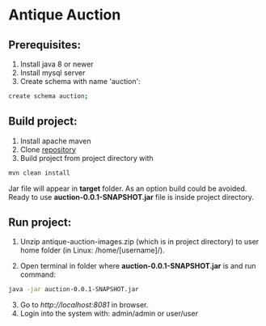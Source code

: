 # Antique Auction

## Prerequisites:

1. Install java 8 or newer 
2. Install mysql server
3. Create schema with name 'auction':
```bash
create schema auction;
```
## Build project:

1. Install apache maven 
2. Clone [repository](https://github.com/ElenaGrigorets/antique-auction.git)
3. Build project from project directory with 
```bash
mvn clean install
```
Jar file will appear in **target** folder.
As an option build could be avoided. Ready to use **auction-0.0.1-SNAPSHOT.jar**
 file is inside project directory.

## Run project:
1. Unzip antique-auction-images.zip (which is in project directory) to 
user home folder 
(in Linux: /home/[username]/). 

2. Open terminal in folder where **auction-0.0.1-SNAPSHOT.jar** is and run command:
```bash
java -jar auction-0.0.1-SNAPSHOT.jar
```
3. Go to _http://localhost:8081_ in browser.
4. Login into the system with: admin/admin or user/user
